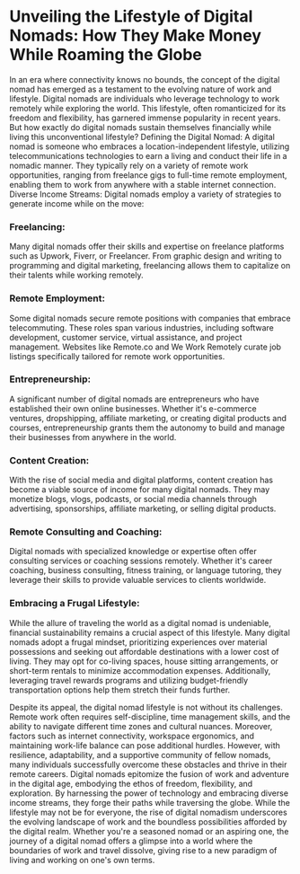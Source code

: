 # Unveiling the Lifestyle of Digital Nomads: How They Make Money While Roaming the Globe


In an era where connectivity knows no bounds, the concept of the digital nomad has emerged as a testament to the evolving nature of work and lifestyle. Digital nomads are individuals who leverage technology to work remotely while exploring the world. This lifestyle, often romanticized for its freedom and flexibility, has garnered immense popularity in recent years. But how exactly do digital nomads sustain themselves financially while living this unconventional lifestyle?
Defining the Digital Nomad: A digital nomad is someone who embraces a location-independent lifestyle, utilizing telecommunications technologies to earn a living and conduct their life in a nomadic manner. They typically rely on a variety of remote work opportunities, ranging from freelance gigs to full-time remote employment, enabling them to work from anywhere with a stable internet connection.
Diverse Income Streams: Digital nomads employ a variety of strategies to generate income while on the move:
### Freelancing:
 Many digital nomads offer their skills and expertise on freelance platforms such as Upwork, Fiverr, or Freelancer. From graphic design and writing to programming and digital marketing, freelancing allows them to capitalize on their talents while working remotely.
### Remote Employment:
 Some digital nomads secure remote positions with companies that embrace telecommuting. These roles span various industries, including software development, customer service, virtual assistance, and project management. Websites like Remote.co and We Work Remotely curate job listings specifically tailored for remote work opportunities.
### Entrepreneurship:
 A significant number of digital nomads are entrepreneurs who have established their own online businesses. Whether it's e-commerce ventures, dropshipping, affiliate marketing, or creating digital products and courses, entrepreneurship grants them the autonomy to build and manage their businesses from anywhere in the world.
### Content Creation:
 With the rise of social media and digital platforms, content creation has become a viable source of income for many digital nomads. They may monetize blogs, vlogs, podcasts, or social media channels through advertising, sponsorships, affiliate marketing, or selling digital products.
### Remote Consulting and Coaching: 
Digital nomads with specialized knowledge or expertise often offer consulting services or coaching sessions remotely. Whether it's career coaching, business consulting, fitness training, or language tutoring, they leverage their skills to provide valuable services to clients worldwide.
### Embracing a Frugal Lifestyle: 
While the allure of traveling the world as a digital nomad is undeniable, financial sustainability remains a crucial aspect of this lifestyle. Many digital nomads adopt a frugal mindset, prioritizing experiences over material possessions and seeking out affordable destinations with a lower cost of living. They may opt for co-living spaces, house sitting arrangements, or short-term rentals to minimize accommodation expenses. Additionally, leveraging travel rewards programs and utilizing budget-friendly transportation options help them stretch their funds further.

Despite its appeal, the digital nomad lifestyle is not without its challenges. Remote work often requires self-discipline, time management skills, and the ability to navigate different time zones and cultural nuances. Moreover, factors such as internet connectivity, workspace ergonomics, and maintaining work-life balance can pose additional hurdles. However, with resilience, adaptability, and a supportive community of fellow nomads, many individuals successfully overcome these obstacles and thrive in their remote careers.
Digital nomads epitomize the fusion of work and adventure in the digital age, embodying the ethos of freedom, flexibility, and exploration. By harnessing the power of technology and embracing diverse income streams, they forge their paths while traversing the globe. While the lifestyle may not be for everyone, the rise of digital nomadism underscores the evolving landscape of work and the boundless possibilities afforded by the digital realm. Whether you're a seasoned nomad or an aspiring one, the journey of a digital nomad offers a glimpse into a world where the boundaries of work and travel dissolve, giving rise to a new paradigm of living and working on one's own terms.

